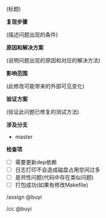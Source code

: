 (标题)

**复现步骤**

(描述问题出现的条件)

**原因和解决方案**

(说明问题出现的原因和对应的解决方法)

**影响范围**

(此修改可能带来的外部可见变化)

**验证方案**

(验证此问题已修复的测试方法)

**涉及分支**

* master

**检查项**

- [ ] 需要更新dep依赖
- [ ] 日志打印不会造成磁盘占用空间过多
- [ ] 是共性问题(代码中存在类似问题)
- [ ] 打包成功(如果有修改Makefile)

/assign @buyi

/cc @buyi
